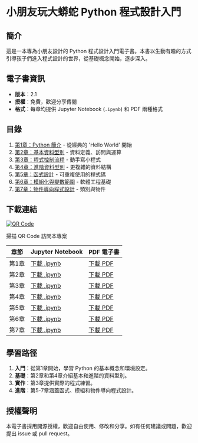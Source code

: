 # 小朋友玩大蟒蛇 Python 程式設計入門

## 簡介

這是一本專為小朋友設計的 Python 程式設計入門電子書。本書以生動有趣的方式引導孩子們進入程式設計的世界，從基礎概念開始，逐步深入。

## 電子書資訊

- **版本**：2.1
- **授權**：免費，歡迎分享傳閱
- **格式**：每章均提供 Jupyter Notebook (`.ipynb`) 和 PDF 兩種格式

## 目錄

1. [第1章：Python 簡介](https://github.com/mkaoy2k/Kids-Lets-Play-Python/blob/main/2.1%20小朋友玩大蟒蛇%20Chapter1.ipynb) - 從經典的 'Hello World' 開始
2. [第2章：基本資料型別](https://github.com/mkaoy2k/Kids-Lets-Play-Python/blob/main/2.1%20小朋友玩大蟒蛇%20Chapter2.ipynb) - 資料定義、訪問與運算
3. [第3章：程式控制流程](https://github.com/mkaoy2k/Kids-Lets-Play-Python/blob/main/2.1%20小朋友玩大蟒蛇%20Chapter3.ipynb) - 動手寫小程式
4. [第4章：進階資料型別](https://github.com/mkaoy2k/Kids-Lets-Play-Python/blob/main/2.1%20小朋友玩大蟒蛇%20Chapter4.ipynb) - 更複雜的資料結構
5. [第5章：函式設計](https://github.com/mkaoy2k/Kids-Lets-Play-Python/blob/main/2.1%20小朋友玩大蟒蛇%20Chapter5.ipynb) - 可重複使用的程式碼
6. [第6章：模組化與變數範圍](https://github.com/mkaoy2k/Kids-Lets-Play-Python/blob/main/2.1%20小朋友玩大蟒蛇%20Chapter6.ipynb) - 軟體工程基礎
7. [第7章：物件導向程式設計](https://github.com/mkaoy2k/Kids-Lets-Play-Python/blob/main/2.1%20小朋友玩大蟒蛇%20Chapter7.ipynb) - 類別與物件

## 下載連結

[![QR Code](https://api.qrserver.com/v1/create-qr-code/?size=150x150&data=https://github.com/mkaoy2k/Kids-Lets-Play-Python)](https://github.com/mkaoy2k/Kids-Lets-Play-Python)

掃描 QR Code 訪問本專案

| 章節 | Jupyter Notebook | PDF 電子書 |
|------|------------------|------------|
| 第1章 | [下載 .ipynb](https://github.com/mkaoy2k/Kids-Lets-Play-Python/blob/main/2.1%20小朋友玩大蟒蛇%20Chapter1.ipynb) | [下載 PDF](https://github.com/mkaoy2k/Kids-Lets-Play-Python/blob/main/2.1%20小朋友玩大蟒蛇%20Chapter1.pdf) |
| 第2章 | [下載 .ipynb](https://github.com/mkaoy2k/Kids-Lets-Play-Python/blob/main/2.1%20小朋友玩大蟒蛇%20Chapter2.ipynb) | [下載 PDF](https://github.com/mkaoy2k/Kids-Lets-Play-Python/blob/main/2.1%20小朋友玩大蟒蛇%20Chapter2.pdf) |
| 第3章 | [下載 .ipynb](https://github.com/mkaoy2k/Kids-Lets-Play-Python/blob/main/2.1%20小朋友玩大蟒蛇%20Chapter3.ipynb) | [下載 PDF](https://github.com/mkaoy2k/Kids-Lets-Play-Python/blob/main/2.1%20小朋友玩大蟒蛇%20Chapter3.pdf) |
| 第4章 | [下載 .ipynb](https://github.com/mkaoy2k/Kids-Lets-Play-Python/blob/main/2.1%20小朋友玩大蟒蛇%20Chapter4.ipynb) | [下載 PDF](https://github.com/mkaoy2k/Kids-Lets-Play-Python/blob/main/2.1%20小朋友玩大蟒蛇%20Chapter4.pdf) |
| 第5章 | [下載 .ipynb](https://github.com/mkaoy2k/Kids-Lets-Play-Python/blob/main/2.1%20小朋友玩大蟒蛇%20Chapter5.ipynb) | [下載 PDF](https://github.com/mkaoy2k/Kids-Lets-Play-Python/blob/main/2.1%20小朋友玩大蟒蛇%20Chapter5.pdf) |
| 第6章 | [下載 .ipynb](https://github.com/mkaoy2k/Kids-Lets-Play-Python/blob/main/2.1%20小朋友玩大蟒蛇%20Chapter6.ipynb) | [下載 PDF](https://github.com/mkaoy2k/Kids-Lets-Play-Python/blob/main/2.1%20小朋友玩大蟒蛇%20Chapter6.pdf) |
| 第7章 | [下載 .ipynb](https://github.com/mkaoy2k/Kids-Lets-Play-Python/blob/main/2.1%20小朋友玩大蟒蛇%20Chapter7.ipynb) | [下載 PDF](https://github.com/mkaoy2k/Kids-Lets-Play-Python/blob/main/2.1%20小朋友玩大蟒蛇%20Chapter7.pdf) |

## 學習路徑

1. **入門**：從第1章開始，學習 Python 的基本概念和環境設定。
2. **基礎**：第2章和第4章介紹基本和進階的資料型別。
3. **實作**：第3章提供實際的程式練習。
4. **進階**：第5-7章涵蓋函式、模組和物件導向程式設計。

## 授權聲明

本電子書採用開源授權，歡迎自由使用、修改和分享。如有任何建議或問題，歡迎提出 issue 或 pull request。
